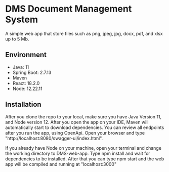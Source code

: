 
# DMS Document Management System

A simple web app that store files such as png, jpeg, jpg, docx, pdf, and xlsx up to 5 Mb.

## Environment
- Java: 11
- Spring Boot: 2.7.13
- Maven
- React: 18.2.0
- Node: 12.22.11

## Installation
After you clone the repo to your local, make sure you have Java Version 11, and Node version 12. After you open the app on your IDE, Maven will automatically start to download dependencies. You can review all endpoints after you run the app, using OpenApi. Open your browser and type "http://localhost:8080/swagger-ui/index.html".

If you already have Node on your machine, open your terminal and change the working directory to DMS-web-app. Type npm install and wait for dependencies to be installed. After that you can type npm start and the web app will be compiled and running at "localhost:3000"


